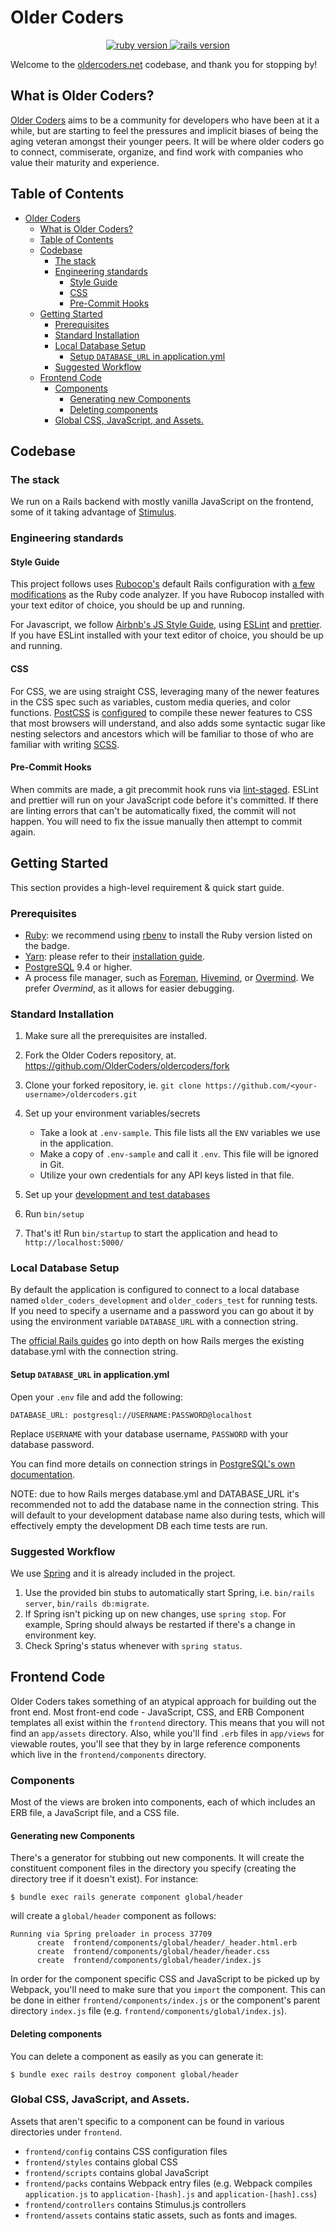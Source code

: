 # Older Coders

<p align="center">
  <a href="https://www.ruby-lang.org/en/">
    <img src="https://img.shields.io/badge/Ruby-v2.6.1-green.svg" alt="ruby version"/>
  </a>
  <a href="http://rubyonrails.org/">
    <img src="https://img.shields.io/badge/Rails-v6.0.0.rc1-brightgreen.svg" alt="rails version"/>
  </a>
</p>

Welcome to the [oldercoders.net](https://oldercoders.net) codebase, and thank you for stopping by!

## What is Older Coders?

[Older Coders](https://oldercoders.net) aims to be a community for developers who have been at it a while, but are starting to feel the pressures and implicit biases of being the aging veteran amongst their younger peers. It will be where older coders go to connect, commiserate, organize, and find work with companies who value their maturity and experience.

## Table of Contents

- [Older Coders](#older-coders)
  - [What is Older Coders?](#what-is-older-coders)
  - [Table of Contents](#table-of-contents)
  - [Codebase](#codebase)
    - [The stack](#the-stack)
    - [Engineering standards](#engineering-standards)
      - [Style Guide](#style-guide)
      - [CSS](#css)
      - [Pre-Commit Hooks](#pre-commit-hooks)
  - [Getting Started](#getting-started)
    - [Prerequisites](#prerequisites)
    - [Standard Installation](#standard-installation)
    - [Local Database Setup](#local-database-setup)
      - [Setup `DATABASE_URL` in application.yml](#setup-databaseurl-in-applicationyml)
    - [Suggested Workflow](#suggested-workflow)
  - [Frontend Code](#frontend-code)
    - [Components](#components)
      - [Generating new Components](#generating-new-components)
      - [Deleting components](#deleting-components)
    - [Global CSS, JavaScript, and Assets.](#global-css-javascript-and-assets)

## Codebase

### The stack

We run on a Rails backend with mostly vanilla JavaScript on the frontend, some of it taking advantage of [Stimulus](https://stimulusjs.org).

### Engineering standards

#### Style Guide

This project follows uses [Rubocop's](https://github.com/bbatsov/rubocop) default Rails configuration with [a few modifications](https://github.com/OlderCoders/oldercoders/blob/master/.rubocop.yml) as the Ruby code analyzer. If you have Rubocop installed with your text editor of choice, you should be up and running.

For Javascript, we follow [Airbnb's JS Style Guide](https://github.com/airbnb/javascript), using [ESLint](https://eslint.org) and [prettier](https://github.com/prettier/prettier). If you have ESLint installed with your text editor of choice, you should be up and running. 

#### CSS

For CSS, we are using straight CSS, leveraging many of the newer features in the CSS spec such as variables, custom media queries, and color functions. [PostCSS](https://postcss.org) is [configured](https://github.com/OlderCoders/oldercoders/blob/master/postcss.config.js) to compile these newer features to CSS that most browsers will understand, and also adds some syntactic sugar like nesting selectors and ancestors which will be familiar to those of who are familiar with writing [SCSS](https://sass-lang.com).

#### Pre-Commit Hooks

When commits are made, a git precommit hook runs via [lint-staged](https://github.com/okonet/lint-staged). ESLint and prettier will run on your JavaScript code before it's committed. If there are linting errors that can't be automatically fixed, the commit will not happen. You will need to fix the issue manually then attempt to commit again.

## Getting Started

This section provides a high-level requirement & quick start guide.

### Prerequisites

- [Ruby](https://www.ruby-lang.org/en/): we recommend using [rbenv](https://github.com/rbenv/rbenv) to install the Ruby version listed on the badge.
- [Yarn](https://yarnpkg.com/): please refer to their [installation guide](https://yarnpkg.com/en/docs/install).
- [PostgreSQL](https://www.postgresql.org/) 9.4 or higher.
- A process file manager, such as [Foreman](https://github.com/ddollar/foreman), [Hivemind](https://github.com/DarthSim/hivemind), or [Overmind](https://github.com/DarthSim/overmind). We prefer *Overmind*, as it allows for easier debugging.

### Standard Installation

1. Make sure all the prerequisites are installed.
2. Fork the Older Coders repository, at. https://github.com/OlderCoders/oldercoders/fork
3. Clone your forked repository, ie. `git clone https://github.com/<your-username>/oldercoders.git`
4. Set up your environment variables/secrets

   - Take a look at `.env-sample`. This file lists all the `ENV` variables we use in the application.
   - Make a copy of `.env-sample` and call it `.env`. This file will be ignored in Git.
   - Utilize your own credentials for any API keys listed in that file.
  
5. Set up your [development and test databases](#local-database-setup)
6. Run `bin/setup`
7. That's it! Run `bin/startup` to start the application and head to `http://localhost:5000/`

### Local Database Setup

By default the application is configured to connect to a local database named `older_coders_development` and `older_coders_test` for running tests. If you need to specify a username and a password you can go about it by using the environment variable `DATABASE_URL` with a connection string.

The [official Rails guides](https://guides.rubyonrails.org/configuring.html#connection-preference) go into depth on how Rails merges the existing database.yml with the connection string.

#### Setup `DATABASE_URL` in application.yml

Open your `.env` file and add the following:

```
DATABASE_URL: postgresql://USERNAME:PASSWORD@localhost
```

Replace `USERNAME` with your database username, `PASSWORD` with your database password.

You can find more details on connection strings in [PostgreSQL's own documentation](https://www.postgresql.org/docs/10/static/libpq-connect.html#LIBPQ-CONNSTRING).

NOTE: due to how Rails merges database.yml and DATABASE_URL it's recommended not to add the database name in the connection string. This will default to your development database name also during tests, which will effectively empty the development DB each time tests are run.

### Suggested Workflow

We use [Spring](https://github.com/rails/spring) and it is already included in the project.

1.  Use the provided bin stubs to automatically start Spring, i.e. `bin/rails server`, `bin/rails db:migrate`.
2.  If Spring isn't picking up on new changes, use `spring stop`. For example, Spring should always be restarted if there's a change in environment key.
3.  Check Spring's status whenever with `spring status`.

## Frontend Code

Older Coders takes something of an atypical approach for building out the front end. Most front-end code - JavaScript, CSS, and ERB Component templates all exist within the `frontend` directory. This means that you will not find an `app/assets` directory. Also, while you'll find `.erb` files in `app/views` for viewable routes, you'll see that they by in large reference components which live in the `frontend/components` directory.

### Components

Most of the views are broken into components, each of which includes an ERB file, a JavaScript file, and a CSS file.

#### Generating new Components

There's a generator for stubbing out new components. It will create the constituent component files in the directory you specify (creating the directory tree if it doesn't exist). For instance:

```
$ bundle exec rails generate component global/header
```

will create a `global/header` component as follows:

```
Running via Spring preloader in process 37709
      create  frontend/components/global/header/_header.html.erb
      create  frontend/components/global/header/header.css
      create  frontend/components/global/header/index.js
```

In order for the component specific CSS and JavaScript to be picked up by Webpack, you'll need to make sure that you `import` the component. This can be done in either `frontend/components/index.js` or the component's parent directory `index.js` file (e.g. `frontend/components/global/index.js`).

#### Deleting components

You can delete a component as easily as you can generate it:

```
$ bundle exec rails destroy component global/header
```

### Global CSS, JavaScript, and Assets.

Assets that aren't specific to a component can be found in various directories under `frontend`.

- `frontend/config` contains CSS configuration files
- `frontend/styles` contains global CSS
- `frontend/scripts` contains global JavaScript 
- `frontend/packs` contains Webpack entry files (e.g. Webpack compiles `application.js` to `application-[hash].js` and `application-[hash].css`)
- `frontend/controllers` contains Stimulus.js controllers
- `frontend/assets` contains static assets, such as fonts and images.
